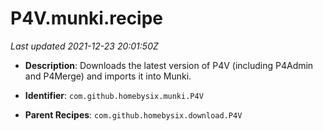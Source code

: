 # P4V.munki.recipe

_Last updated 2021-12-23 20:01:50Z_

- **Description**: Downloads the latest version of P4V (including P4Admin and P4Merge) and imports it into Munki.

- **Identifier**: `com.github.homebysix.munki.P4V`

- **Parent Recipes**: `com.github.homebysix.download.P4V`

